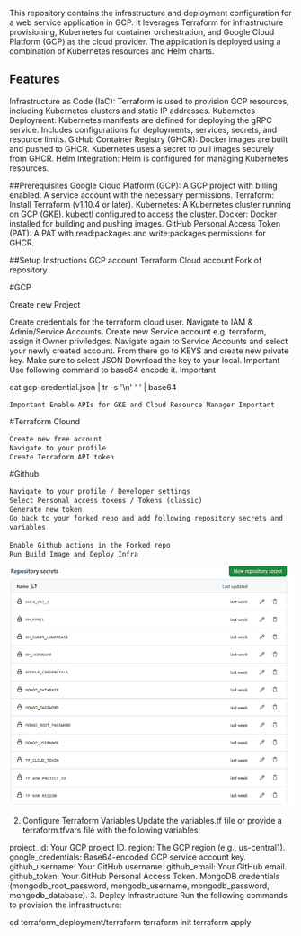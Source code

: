 This repository contains the infrastructure and deployment configuration for a web service application in GCP. It leverages Terraform for infrastructure provisioning, Kubernetes for container orchestration, and Google Cloud Platform (GCP) as the cloud provider. The application is deployed using a combination of Kubernetes resources and Helm charts.

## Features
Infrastructure as Code (IaC):
Terraform is used to provision GCP resources, including Kubernetes clusters and static IP addresses.
Kubernetes Deployment:
Kubernetes manifests are defined for deploying the gRPC service.
Includes configurations for deployments, services, secrets, and resource limits.
GitHub Container Registry (GHCR):
Docker images are built and pushed to GHCR.
Kubernetes uses a secret to pull images securely from GHCR.
Helm Integration:
Helm is configured for managing Kubernetes resources.


##Prerequisites
Google Cloud Platform (GCP):
A GCP project with billing enabled.
A service account with the necessary permissions.
Terraform:
Install Terraform (v1.10.4 or later).
Kubernetes:
A Kubernetes cluster running on GCP (GKE).
kubectl configured to access the cluster.
Docker:
Docker installed for building and pushing images.
GitHub Personal Access Token (PAT):
A PAT with read:packages and write:packages permissions for GHCR.

##Setup Instructions
    GCP account
    Terraform Cloud account
    Fork of repository


#GCP

Create new Project

Create credentials for the terraform cloud user. Navigate to IAM & Admin/Service Accounts. Create new Service account e.g. terraform, assign it Owner priviledges. Navigate again to Service Accounts and select your newly created account. From there go to KEYS and create new private key. Make sure to select JSON Download the key to your local. Important Use following command to base64 encode it. Important

  cat gcp-credential.json | tr -s '\n' ' ' | base64

    Important Enable APIs for GKE and Cloud Resource Manager Important

#Terraform Clound

    Create new free account
    Navigate to your profile
    Create Terraform API token


#Github

    Navigate to your profile / Developer settings
    Select Personal access tokens / Tokens (classic)
    Generate new token
    Go back to your forked repo and add following repository secrets and variables

    Enable Github actions in the Forked repo
    Run Build Image and Deploy Infra
![alt text](image.png)

2. Configure Terraform Variables
Update the variables.tf file or provide a terraform.tfvars file with the following variables:

project_id: Your GCP project ID.
region: The GCP region (e.g., us-central1).
google_credentials: Base64-encoded GCP service account key.
github_username: Your GitHub username.
github_email: Your GitHub email.
github_token: Your GitHub Personal Access Token.
MongoDB credentials (mongodb_root_password, mongodb_username, mongodb_password, mongodb_database).
3. Deploy Infrastructure
Run the following commands to provision the infrastructure:

cd terraform_deployment/terraform
terraform init
terraform apply
